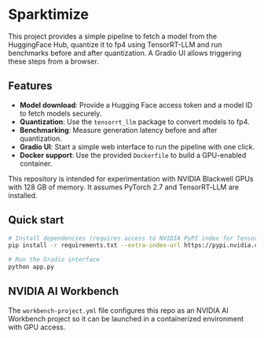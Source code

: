 # Sparktimize

This project provides a simple pipeline to fetch a model from the HuggingFace Hub, quantize it to fp4 using TensorRT-LLM and run benchmarks before and after quantization. A Gradio UI allows triggering these steps from a browser.

## Features

- **Model download**: Provide a Hugging Face access token and a model ID to fetch models securely.
- **Quantization**: Use the `tensorrt_llm` package to convert models to fp4.
- **Benchmarking**: Measure generation latency before and after quantization.
- **Gradio UI**: Start a simple web interface to run the pipeline with one click.
- **Docker support**: Use the provided `Dockerfile` to build a GPU-enabled container.

This repository is intended for experimentation with NVIDIA Blackwell GPUs with 128&nbsp;GB of memory. It assumes PyTorch 2.7 and TensorRT‑LLM are installed.

## Quick start

```bash
# Install dependencies (requires access to NVIDIA PyPI index for TensorRT-LLM)
pip install -r requirements.txt --extra-index-url https://pypi.nvidia.com/

# Run the Gradio interface
python app.py
```

## NVIDIA AI Workbench

The `workbench-project.yml` file configures this repo as an NVIDIA AI Workbench project so it can be launched in a containerized environment with GPU access.
